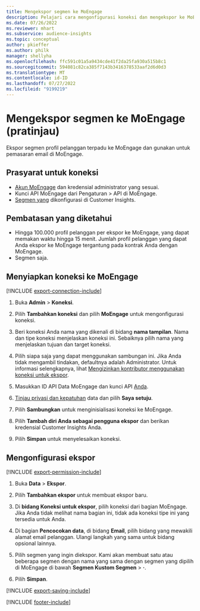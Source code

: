 ```yaml
---
title: Mengekspor segmen ke MoEngage
description: Pelajari cara mengonfigurasi koneksi dan mengekspor ke MoEngage.
ms.date: 07/26/2022
ms.reviewer: mhart
ms.subservice: audience-insights
ms.topic: conceptual
author: pkieffer
ms.author: philk
manager: shellyha
ms.openlocfilehash: ffc591c01a5a9434cde41f2da25fa930a515b8c1
ms.sourcegitcommit: 594081c82ca385f7143b3416378533aaf2d6d0d3
ms.translationtype: MT
ms.contentlocale: id-ID
ms.lasthandoff: 07/27/2022
ms.locfileid: "9199219"
---
```

# <a name="export-segments-to-moengage-preview"></a>Mengekspor segmen ke MoEngage (pratinjau)

Ekspor segmen profil pelanggan terpadu ke MoEngage dan gunakan untuk pemasaran email di MoEngage.

## <a name="prerequisites-for-a-connection"></a>Prasyarat untuk koneksi

- [Akun MoEngage](https://www.moengage.com/) dan kredensial administrator yang sesuai.
- Kunci API MoEngage dari Pengaturan > API di MoEngage.
- [Segmen yang](segments.md) dikonfigurasi di Customer Insights.

## <a name="known-limitations"></a>Pembatasan yang diketahui

- Hingga 100.000 profil pelanggan per ekspor ke MoEngage, yang dapat memakan waktu hingga 15 menit. Jumlah profil pelanggan yang dapat Anda ekspor ke MoEngage tergantung pada kontrak Anda dengan MoEngage.
- Segmen saja.

## <a name="set-up-connection-to-moengage"></a>Menyiapkan koneksi ke MoEngage

[!INCLUDE [export-connection-include](includes/export-connection-admn.md)]

1. Buka **Admin** > **Koneksi**.

1. Pilih **Tambahkan koneksi** dan pilih **MoEngage** untuk mengonfigurasi koneksi.

1. Beri koneksi Anda nama yang dikenali di bidang **nama tampilan**. Nama dan tipe koneksi menjelaskan koneksi ini. Sebaiknya pilih nama yang menjelaskan tujuan dan target koneksi.

1. Pilih siapa saja yang dapat menggunakan sambungan ini. Jika Anda tidak mengambil tindakan, defaultnya adalah Administrator. Untuk informasi selengkapnya, lihat [Mengizinkan kontributor menggunakan koneksi untuk ekspor](connections.md#allow-contributors-to-use-a-connection-for-exports).

1. Masukkan ID API Data MoEngage dan kunci API [Anda](https://developers.moengage.com/hc/articles/4404674776724-Overview#:~:text=Navigate%20to%20Settings%20%3E%20APIs%20%3E%20DATA,ID%20Password%20%2D%20DATA%20API%20KEY).

1. [Tinjau privasi dan kepatuhan](connections.md#data-privacy-and-compliance) data dan pilih **Saya setuju**.

1. Pilih **Sambungkan** untuk menginisialisasi koneksi ke MoEngage.

1. Pilih **Tambah diri Anda sebagai pengguna ekspor** dan berikan kredensial Customer Insights Anda.

1. Pilih **Simpan** untuk menyelesaikan koneksi.

## <a name="configure-an-export"></a>Mengonfigurasi ekspor

[!INCLUDE [export-permission-include](includes/export-permission.md)]

1. Buka **Data** > **Ekspor**.

1. Pilih **Tambahkan ekspor** untuk membuat ekspor baru.

1. Di **bidang Koneksi untuk ekspor**, pilih koneksi dari bagian MoEngage. Jika Anda tidak melihat nama bagian ini, tidak ada koneksi tipe ini yang tersedia untuk Anda.

1. Di bagian **Pencocokan data**, di bidang **Email**, pilih bidang yang mewakili alamat email pelanggan. Ulangi langkah yang sama untuk bidang opsional lainnya.

1. Pilih segmen yang ingin diekspor. Kami akan membuat satu atau beberapa segmen dengan nama yang sama dengan segmen yang dipilih di MoEngage di bawah **Segmen Kustom Segmen** > **·**.

1. Pilih **Simpan**.

[!INCLUDE [export-saving-include](includes/export-saving.md)]

[!INCLUDE [footer-include](includes/footer-banner.md)]
